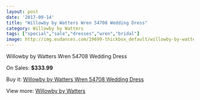 ```yaml
---
layout: post
date: '2017-09-14'
title: "Willowby by Watters Wren 54708 Wedding Dress"
category: Willowby by Watters
tags: ["special","sale","dresses","wren","bridal"]
image: http://img.eudances.com/19699-thickbox_default/willowby-by-watters-wren-54708-wedding-dress.jpg
---
```

Willowby by Watters Wren 54708 Wedding Dress

On Sales: **$333.99**
<a href="https://www.eudances.com/en/willowby-by-watters/5851-willowby-by-watters-wren-54708-wedding-dress.html"><amp-img layout="responsive" width="600" height="600" src="//img.eudances.com/19699-thickbox_default/willowby-by-watters-wren-54708-wedding-dress.jpg" alt="Willowby by Watters Wren 54708 Wedding Dress 0" /></a>
<a href="https://www.eudances.com/en/willowby-by-watters/5851-willowby-by-watters-wren-54708-wedding-dress.html"><amp-img layout="responsive" width="600" height="600" src="//img.eudances.com/19706-thickbox_default/willowby-by-watters-wren-54708-wedding-dress.jpg" alt="Willowby by Watters Wren 54708 Wedding Dress 1" /></a>
<a href="https://www.eudances.com/en/willowby-by-watters/5851-willowby-by-watters-wren-54708-wedding-dress.html"><amp-img layout="responsive" width="600" height="600" src="//img.eudances.com/19705-thickbox_default/willowby-by-watters-wren-54708-wedding-dress.jpg" alt="Willowby by Watters Wren 54708 Wedding Dress 2" /></a>
<a href="https://www.eudances.com/en/willowby-by-watters/5851-willowby-by-watters-wren-54708-wedding-dress.html"><amp-img layout="responsive" width="600" height="600" src="//img.eudances.com/19704-thickbox_default/willowby-by-watters-wren-54708-wedding-dress.jpg" alt="Willowby by Watters Wren 54708 Wedding Dress 3" /></a>
<a href="https://www.eudances.com/en/willowby-by-watters/5851-willowby-by-watters-wren-54708-wedding-dress.html"><amp-img layout="responsive" width="600" height="600" src="//img.eudances.com/19703-thickbox_default/willowby-by-watters-wren-54708-wedding-dress.jpg" alt="Willowby by Watters Wren 54708 Wedding Dress 4" /></a>
<a href="https://www.eudances.com/en/willowby-by-watters/5851-willowby-by-watters-wren-54708-wedding-dress.html"><amp-img layout="responsive" width="600" height="600" src="//img.eudances.com/19702-thickbox_default/willowby-by-watters-wren-54708-wedding-dress.jpg" alt="Willowby by Watters Wren 54708 Wedding Dress 5" /></a>
<a href="https://www.eudances.com/en/willowby-by-watters/5851-willowby-by-watters-wren-54708-wedding-dress.html"><amp-img layout="responsive" width="600" height="600" src="//img.eudances.com/19701-thickbox_default/willowby-by-watters-wren-54708-wedding-dress.jpg" alt="Willowby by Watters Wren 54708 Wedding Dress 6" /></a>
<a href="https://www.eudances.com/en/willowby-by-watters/5851-willowby-by-watters-wren-54708-wedding-dress.html"><amp-img layout="responsive" width="600" height="600" src="//img.eudances.com/19700-thickbox_default/willowby-by-watters-wren-54708-wedding-dress.jpg" alt="Willowby by Watters Wren 54708 Wedding Dress 7" /></a>

Buy it: [Willowby by Watters Wren 54708 Wedding Dress](https://www.eudances.com/en/willowby-by-watters/5851-willowby-by-watters-wren-54708-wedding-dress.html "Willowby by Watters Wren 54708 Wedding Dress")

View more: [Willowby by Watters](https://www.eudances.com/en/48-willowby-by-watters "Willowby by Watters")